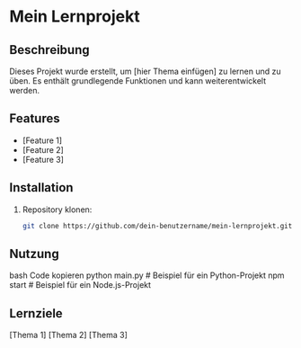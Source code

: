 # Mein Lernprojekt

##  Beschreibung
Dieses Projekt wurde erstellt, um [hier Thema einfügen] zu lernen und zu üben. Es enthält grundlegende Funktionen und kann weiterentwickelt werden.

##  Features
- [Feature 1]
- [Feature 2]
- [Feature 3]

##  Installation
1. Repository klonen:  
   ```bash
   git clone https://github.com/dein-benutzername/mein-lernprojekt.git
## Nutzung
bash
Code kopieren
python main.py  # Beispiel für ein Python-Projekt
npm start       # Beispiel für ein Node.js-Projekt
## Lernziele
[Thema 1]
[Thema 2]
[Thema 3]
